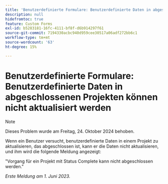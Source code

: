 ```yaml
---
title: 'Benutzerdefinierte Formulare: Benutzerdefinierte Daten in abgeschlossenen Projekten können nicht aktualisiert werden'
description: null
hidefromtoc: true
feature: Custom Forms
exl-id: b5283181-16fc-4111-bf8f-d6b914297f61
source-git-commit: 7194330acbc940d959cee30517a06adf272bb6c1
workflow-type: tm+mt
source-wordcount: '63'
ht-degree: 15%

---
```


# Benutzerdefinierte Formulare: Benutzerdefinierte Daten in abgeschlossenen Projekten können nicht aktualisiert werden

>[!NOTE]
>
>Dieses Problem wurde am Freitag, 24. Oktober 2024 behoben.

Wenn ein Benutzer versucht, benutzerdefinierte Daten in einem Projekt zu aktualisieren, das abgeschlossen ist, kann er die Daten nicht aktualisieren, und ihm wird die folgende Meldung angezeigt:

&quot;Vorgang für ein Projekt mit Status Complete kann nicht abgeschlossen werden.&quot;

_Erste Meldung am 1. Juni 2023._

